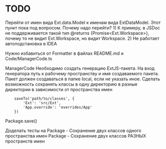 TODO
====


Перейти от имен вида Ext.data.Model к именам вида ExtDataModel.
    Этот пункт пока под вопросом.
    Почему надо перейти?
        1) К примеру, в JSDoc не поддерживается такой тип @returns {Promise<Ext.Workspace>}, 
        почему то не видит Ext.Workspace, но видит Workspace.
        2) Не работает автоподстановка в IDEA


Нужно избавиться от Formatter 
    в файлах README.md и Code/ManagerCode.ts


ManagerCode
    Необходимо создать генерацию ExtJS-пакета.
        На вход генератора путь к рабочему пространству и имя создаваемого пакета.
        Пакет должен создаваться в папке local, если не указать иное. 
    Сделать возможность сохранять классы
        в одну директорию
        в разные директории в зависимости от пространства имен
        
        saveTo('path/to/classes', {
            'Ext': 'src/Ext',
            'App.override': 'overrides/App'
        })


Package.save()

Доделать тесты на
    Package - Сохранение двух классов одного пространства имен
    Package - Сохранение двух классов РАЗНЫХ пространств имен




